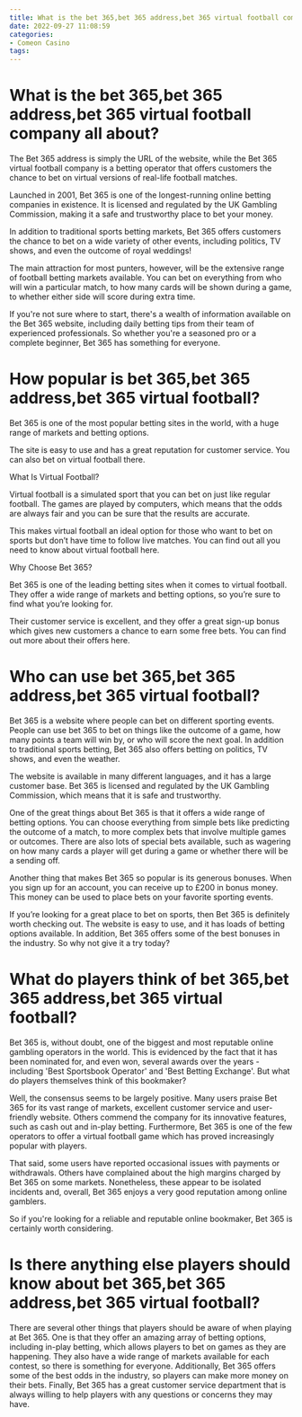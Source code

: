 ```yaml
---
title: What is the bet 365,bet 365 address,bet 365 virtual football company all about
date: 2022-09-27 11:08:59
categories:
- Comeon Casino
tags:
---
```



#  What is the bet 365,bet 365 address,bet 365 virtual football company all about?

The Bet 365 address is simply the URL of the website, while the Bet 365 virtual football company is a betting operator that offers customers the chance to bet on virtual versions of real-life football matches.

Launched in 2001, Bet 365 is one of the longest-running online betting companies in existence. It is licensed and regulated by the UK Gambling Commission, making it a safe and trustworthy place to bet your money.

In addition to traditional sports betting markets, Bet 365 offers customers the chance to bet on a wide variety of other events, including politics, TV shows, and even the outcome of royal weddings!

The main attraction for most punters, however, will be the extensive range of football betting markets available. You can bet on everything from who will win a particular match, to how many cards will be shown during a game, to whether either side will score during extra time.

If you're not sure where to start, there's a wealth of information available on the Bet 365 website, including daily betting tips from their team of experienced professionals. So whether you're a seasoned pro or a complete beginner, Bet 365 has something for everyone.

#  How popular is bet 365,bet 365 address,bet 365 virtual football?

 Bet 365 is one of the most popular betting sites in the world, with a huge range of markets and betting options.

The site is easy to use and has a great reputation for customer service. You can also bet on virtual football there.

What Is Virtual Football?

Virtual football is a simulated sport that you can bet on just like regular football. The games are played by computers, which means that the odds are always fair and you can be sure that the results are accurate.

This makes virtual football an ideal option for those who want to bet on sports but don’t have time to follow live matches. You can find out all you need to know about virtual football here.

Why Choose Bet 365?

Bet 365 is one of the leading betting sites when it comes to virtual football. They offer a wide range of markets and betting options, so you’re sure to find what you’re looking for.

Their customer service is excellent, and they offer a great sign-up bonus which gives new customers a chance to earn some free bets. You can find out more about their offers here.

#  Who can use bet 365,bet 365 address,bet 365 virtual football?

Bet 365 is a website where people can bet on different sporting events. People can use bet 365 to bet on things like the outcome of a game, how many points a team will win by, or who will score the next goal. In addition to traditional sports betting, Bet 365 also offers betting on politics, TV shows, and even the weather.

The website is available in many different languages, and it has a large customer base. Bet 365 is licensed and regulated by the UK Gambling Commission, which means that it is safe and trustworthy.

One of the great things about Bet 365 is that it offers a wide range of betting options. You can choose everything from simple bets like predicting the outcome of a match, to more complex bets that involve multiple games or outcomes. There are also lots of special bets available, such as wagering on how many cards a player will get during a game or whether there will be a sending off.

Another thing that makes Bet 365 so popular is its generous bonuses. When you sign up for an account, you can receive up to £200 in bonus money. This money can be used to place bets on your favorite sporting events.

If you’re looking for a great place to bet on sports, then Bet 365 is definitely worth checking out. The website is easy to use, and it has loads of betting options available. In addition, Bet 365 offers some of the best bonuses in the industry. So why not give it a try today?

#  What do players think of bet 365,bet 365 address,bet 365 virtual football?

Bet 365 is, without doubt, one of the biggest and most reputable online gambling operators in the world. This is evidenced by the fact that it has been nominated for, and even won, several awards over the years - including 'Best Sportsbook Operator' and 'Best Betting Exchange'. But what do players themselves think of this bookmaker?

Well, the consensus seems to be largely positive. Many users praise Bet 365 for its vast range of markets, excellent customer service and user-friendly website. Others commend the company for its innovative features, such as cash out and in-play betting. Furthermore, Bet 365 is one of the few operators to offer a virtual football game which has proved increasingly popular with players.

That said, some users have reported occasional issues with payments or withdrawals. Others have complained about the high margins charged by Bet 365 on some markets. Nonetheless, these appear to be isolated incidents and, overall, Bet 365 enjoys a very good reputation among online gamblers.

So if you're looking for a reliable and reputable online bookmaker, Bet 365 is certainly worth considering.

#  Is there anything else players should know about bet 365,bet 365 address,bet 365 virtual football?

There are several other things that players should be aware of when playing at Bet 365. One is that they offer an amazing array of betting options, including in-play betting, which allows players to bet on games as they are happening. They also have a wide range of markets available for each contest, so there is something for everyone. Additionally, Bet 365 offers some of the best odds in the industry, so players can make more money on their bets. Finally, Bet 365 has a great customer service department that is always willing to help players with any questions or concerns they may have.